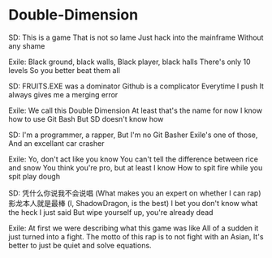 # Double-Dimension

SD:
This is a game
That is not so lame
Just hack into the mainframe
Without any shame

Exile:
Black ground, black walls,
Black player, black halls
There's only 10 levels
So you better beat them all

SD:
FRUITS.EXE was a dominator
Github is a complicator
Everytime I push
It always gives me a merging error

Exile:
We call this Double Dimension
At least that's the name for now
I know how to use Git Bash
But SD doesn't know how

SD:
I'm a programmer, a rapper,
But I'm no Git Basher
Exile's one of those,
And an excellant car crasher

Exile:
Yo, don't act like you know
You can't tell the difference between rice and snow
You think you're pro, but at least I know
How to spit fire while you spit play dough

SD:
凭什么你说我不会说唱 (What makes you an expert on whether I can rap)
影龙本人就是最棒    (I, ShadowDragon, is the best)
I bet you don't know what the heck I just said
But wipe yourself up, you're already dead

Exile:
At first we were describing what this game was like
All of a sudden it just turned into a fight.
The motto of this rap is to not fight with an Asian,
It's better to just be quiet and solve equations.
